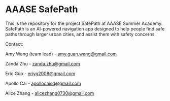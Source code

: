# AAASE SafePath

This is the repository for the project SafePath at AAASE Summer Academy. SafePath is an AI-powered navigation app designed to help people find safe paths through larger urban cities, and assist them with safety concerns.

Contact:

Amy Wang (team lead) - [amy.guan.wang@gmail.com](mailto:amy.guan.wang@gmail.com)

Zanda Zhu - [zanda.zhu@gmail.com](mailto:zanda.zhu@gmail.com)

Eric Guo - [eriyg2008@gmail.com](mailto:eriyg2008@gmail.com)

Apollo Cai - [apollocaisd@gmail.com](mailto:apollocaisd@gmail.com)

Alice Zhang - [alicezhang0730@gmail.com](mailto:alicezhang0730@gmail.com)



